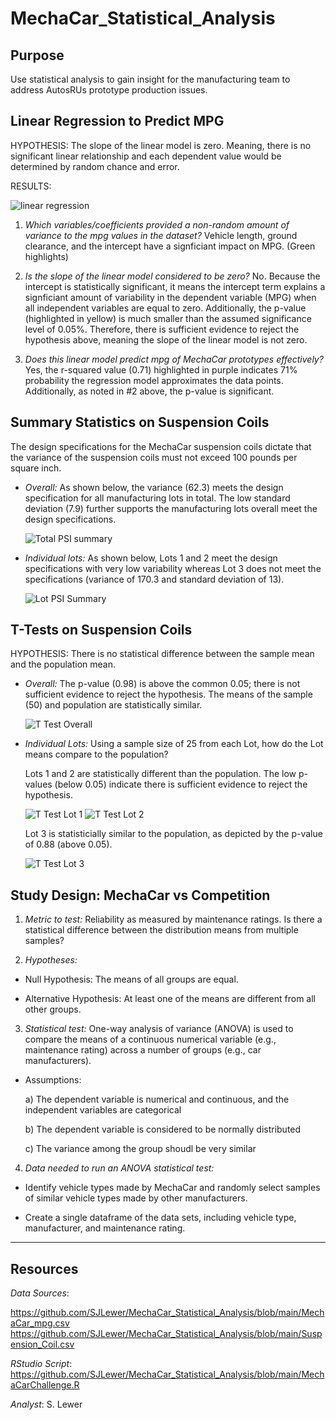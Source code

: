 # MechaCar_Statistical_Analysis

## Purpose
Use statistical analysis to gain insight for the manufacturing team to address AutosRUs prototype production issues.

## Linear Regression to Predict MPG
HYPOTHESIS: The slope of the linear model is zero.  Meaning, there is no significant linear relationship and each dependent value would be determined by random chance and error.

RESULTS: 

  ![linear regression](https://user-images.githubusercontent.com/90986041/147829110-e48d3283-5b9f-4d6b-8e0e-a5426c1d25da.png)

1. _Which variables/coefficients provided a non-random amount of variance to the mpg values in the dataset?_ Vehicle length, ground clearance, and the intercept have a signficiant impact on MPG. (Green highlights)

2. _Is the slope of the linear model considered to be zero?_ No. Because the intercept is statistically significant, it means the intercept term explains a signficiant amount of variability in the dependent variable (MPG) when all independent variables are equal to zero. Additionally, the p-value (highlighted in yellow) is much smaller than the assumed significance level of 0.05%. Therefore, there is sufficient evidence to reject the hypothesis above, meaning the slope of the linear model is not zero.

3. _Does this linear model predict mpg of MechaCar prototypes effectively?_ Yes, the r-squared value (0.71) highlighted in purple indicates 71% probability the regression model approximates the data points. Additionally, as noted in #2 above, the p-value is significant.

## Summary Statistics on Suspension Coils

The design specifications for the MechaCar suspension coils dictate that the variance of the suspension coils must not exceed 100 pounds per square inch. 

* _Overall:_  As shown below, the variance (62.3) meets the design specification for all manufacturing lots in total. The low standard deviation (7.9) further supports the manufacturing lots overall meet the design specifications.

  ![Total PSI summary](https://user-images.githubusercontent.com/90986041/147831873-7a9e2bef-d7fd-4c19-8821-ccb4f8577f97.png)

* _Individual lots:_  As shown below, Lots 1 and 2 meet the design specifications with very low variability whereas Lot 3 does not meet the specifications (variance of 170.3 and standard deviation of 13).

  ![Lot PSI Summary](https://user-images.githubusercontent.com/90986041/147831966-10fc9ec8-92ea-4d39-8d1e-69fa25a742b7.png)

## T-Tests on Suspension Coils
HYPOTHESIS:  There is no statistical difference between the sample mean and the population mean.

* _Overall:_ The p-value (0.98) is above the common 0.05; there is not sufficient evidence to reject the hypothesis.  The means of the sample (50) and population are statistically similar.

  ![T Test Overall](https://user-images.githubusercontent.com/90986041/147833457-c11caf2e-2e15-4af9-8806-6218755c2f98.png)

* _Individual Lots:_ Using a sample size of 25 from each Lot, how do the Lot means compare to the population?

  Lots 1 and 2 are statistically different than the population.  The low p-values (below 0.05) indicate there is sufficient evidence to reject the hypothesis. 

  ![T Test Lot 1](https://user-images.githubusercontent.com/90986041/147834368-ebbc1b7a-f01d-42c0-83ee-6e44b1e6dec8.png)
  ![T Test Lot 2](https://user-images.githubusercontent.com/90986041/147834370-ee9bfc5e-4403-4a38-90a4-59c78b3d4fd0.png)

  Lot 3 is statisticially similar to the population, as depicted by the p-value of 0.88 (above 0.05). 

  ![T Test Lot 3](https://user-images.githubusercontent.com/90986041/147834615-1772dc64-22a2-42c3-b2ae-9cd8e9ca4e63.png)

## Study Design: MechaCar vs Competition

1. _Metric to test:_ Reliability as measured by maintenance ratings.  Is there a statistical difference between the distribution means from multiple samples?

2. _Hypotheses:_
  * Null Hypothesis: The means of all groups are equal.
  
  * Alternative Hypothesis:  At least one of the means are different from all other groups.
 
3. _Statistical test:_  One-way analysis of variance (ANOVA) is used to compare the means of a continuous numerical variable (e.g., maintenance rating) across a number of groups (e.g., car manufacturers).

  * Assumptions:
  
    a) The dependent variable is numerical and continuous, and the independent variables are categorical
  
    b) The dependent variable is considered to be normally distributed
    
    c) The variance among the group shoudl be very similar

4. _Data needed to run an ANOVA statistical test:_

  * Identify vehicle types made by MechaCar and randomly select samples of similar vehicle types made by other manufacturers.
  
  * Create a single dataframe of the data sets, including vehicle type, manufacturer, and maintenance rating.
 
___
## Resources
_Data Sources_:

https://github.com/SJLewer/MechaCar_Statistical_Analysis/blob/main/MechaCar_mpg.csv
https://github.com/SJLewer/MechaCar_Statistical_Analysis/blob/main/Suspension_Coil.csv

_RStudio Script_: https://github.com/SJLewer/MechaCar_Statistical_Analysis/blob/main/MechaCarChallenge.R

_Analyst_: S. Lewer
